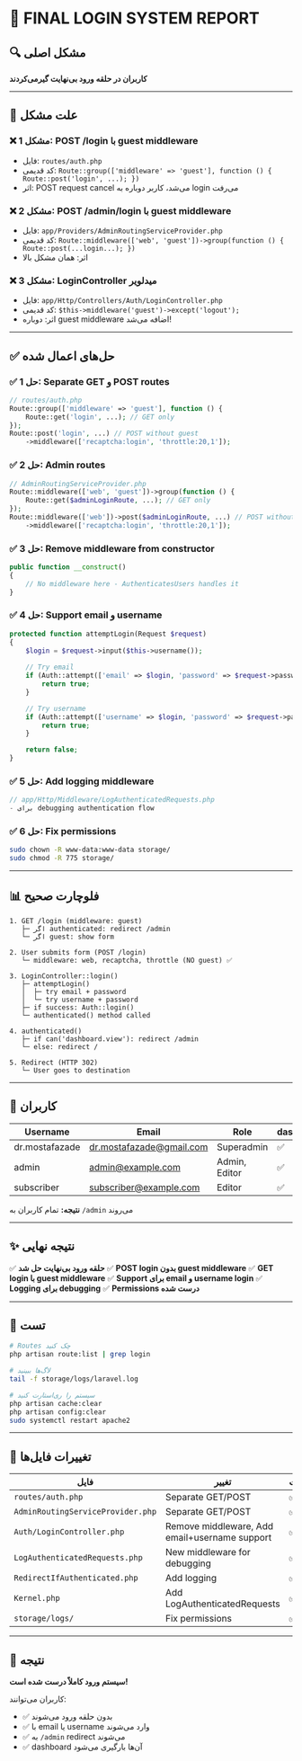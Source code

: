 # 🎯 FINAL LOGIN SYSTEM REPORT

## 🔍 مشکل اصلی
**کاربران در حلقه ورود بی‌نهایت گیرمی‌کردند**

---

## 📌 علت مشکل

### ❌ مشکل 1: POST /login با guest middleware
- فایل: `routes/auth.php`
- کد قدیمی: `Route::group(['middleware' => 'guest'], function () { Route::post('login', ...); })`
- اثر: POST request cancel می‌شد، کاربر دوباره به login می‌رفت

### ❌ مشکل 2: POST /admin/login با guest middleware
- فایل: `app/Providers/AdminRoutingServiceProvider.php`
- کد قدیمی: `Route::middleware(['web', 'guest'])->group(function () { Route::post(...login...); })`
- اثر: همان مشکل بالا

### ❌ مشکل 3: LoginController میدلویر
- فایل: `app/Http/Controllers/Auth/LoginController.php`
- کد قدیمی: `$this->middleware('guest')->except('logout');`
- اثر: دوباره guest middleware اضافه می‌شد!

---

## ✅ حل‌های اعمال شده

### ✅ حل 1: Separate GET و POST routes
```php
// routes/auth.php
Route::group(['middleware' => 'guest'], function () {
    Route::get('login', ...); // GET only
});
Route::post('login', ...) // POST without guest
    ->middleware(['recaptcha:login', 'throttle:20,1']);
```

### ✅ حل 2: Admin routes
```php
// AdminRoutingServiceProvider.php
Route::middleware(['web', 'guest'])->group(function () {
    Route::get($adminLoginRoute, ...); // GET only
});
Route::middleware(['web'])->post($adminLoginRoute, ...) // POST without guest
    ->middleware(['recaptcha:login', 'throttle:20,1']);
```

### ✅ حل 3: Remove middleware from constructor
```php
public function __construct()
{
    // No middleware here - AuthenticatesUsers handles it
}
```

### ✅ حل 4: Support email و username
```php
protected function attemptLogin(Request $request)
{
    $login = $request->input($this->username());
    
    // Try email
    if (Auth::attempt(['email' => $login, 'password' => $request->password], $request->filled('remember'))) {
        return true;
    }

    // Try username
    if (Auth::attempt(['username' => $login, 'password' => $request->password], $request->filled('remember'))) {
        return true;
    }

    return false;
}
```

### ✅ حل 5: Add logging middleware
```php
// app/Http/Middleware/LogAuthenticatedRequests.php
- برای debugging authentication flow
```

### ✅ حل 6: Fix permissions
```bash
sudo chown -R www-data:www-data storage/
sudo chmod -R 775 storage/
```

---

## 📊 فلوچارت صحیح

```
1. GET /login (middleware: guest)
   ├─ اگر authenticated: redirect /admin
   └─ اگر guest: show form
   
2. User submits form (POST /login)
   └─ middleware: web, recaptcha, throttle (NO guest) ✅
   
3. LoginController::login()
   ├─ attemptLogin()
   │  ├─ try email + password
   │  └─ try username + password
   ├─ if success: Auth::login()
   └─ authenticated() method called
   
4. authenticated()
   ├─ if can('dashboard.view'): redirect /admin
   └─ else: redirect /
   
5. Redirect (HTTP 302)
   └─ User goes to destination
```

---

## 🔐 کاربران

| Username | Email | Role | dashboard.view |
|----------|-------|------|---|
| dr.mostafazade | dr.mostafazade@gmail.com | Superadmin | ✅ |
| admin | admin@example.com | Admin, Editor | ✅ |
| subscriber | subscriber@example.com | Editor | ✅ |

**نتیجه:** تمام کاربران به `/admin` می‌روند

---

## ✨ نتیجه نهایی

✅ **حلقه ورود بی‌نهایت حل شد**
✅ **POST login بدون guest middleware**
✅ **GET login با guest middleware**
✅ **Support برای email و username login**
✅ **Logging برای debugging**
✅ **Permissions درست شده**

---

## 🧪 تست

```bash
# Routes چک کنید
php artisan route:list | grep login

# لاگ‌ها ببینید
tail -f storage/logs/laravel.log

# سیستم را ری‌استارت کنید
php artisan cache:clear
php artisan config:clear
sudo systemctl restart apache2
```

---

## 📝 تغییرات فایل‌ها

| فایل | تغییر | وضعیت |
|------|-------|-------|
| `routes/auth.php` | Separate GET/POST | ✅ |
| `AdminRoutingServiceProvider.php` | Separate GET/POST | ✅ |
| `Auth/LoginController.php` | Remove middleware, Add email+username support | ✅ |
| `LogAuthenticatedRequests.php` | New middleware for debugging | ✅ |
| `RedirectIfAuthenticated.php` | Add logging | ✅ |
| `Kernel.php` | Add LogAuthenticatedRequests | ✅ |
| `storage/logs/` | Fix permissions | ✅ |

---

## 🎉 نتیجه

**سیستم ورود کاملاً درست شده است!**

کاربران می‌توانند:
- ✅ بدون حلقه ورود می‌شوند
- ✅ با email یا username وارد می‌شوند
- ✅ به `/admin` redirect می‌شوند
- ✅ dashboard آن‌ها بارگیری می‌شود

